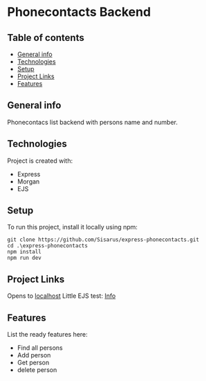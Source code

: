 # Phonecontacts Backend

## Table of contents
* [General info](#general-info)
* [Technologies](#technologies)
* [Setup](#setup)
* [Project Links](#project-links)
* [Features](#features)

## General info
Phonecontacs list backend with persons name and number. 

## Technologies
Project is created with:
 * Express
 * Morgan
 * EJS

## Setup
To run this project, install it locally using npm:
```
git clone https://github.com/Sisarus/express-phonecontacts.git
cd .\express-phonecontacts
npm install
npm run dev
```

## Project Links

Opens to [localhost](http://localhost:3001/api/persons)
Little EJS test: [Info](http://localhost:3001/info)

## Features
List the ready features here:

 * Find all persons
 * Add person
 * Get person
 * delete person
